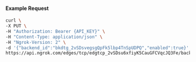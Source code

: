 <!-- Code generated for API Clients. DO NOT EDIT. -->

#### Example Request

```bash
curl \
-X PUT \
-H "Authorization: Bearer {API_KEY}" \
-H "Content-Type: application/json" \
-H "Ngrok-Version: 2" \
-d '{"backend_id":"bkdtg_2vSDsvegsgQpFk5lbp4TnSpUDPQ","enabled":true}' \
https://api.ngrok.com/edges/tcp/edgtcp_2vSDsu6xfiyK5CauGFCVqcJQ3Fe/backend
```
